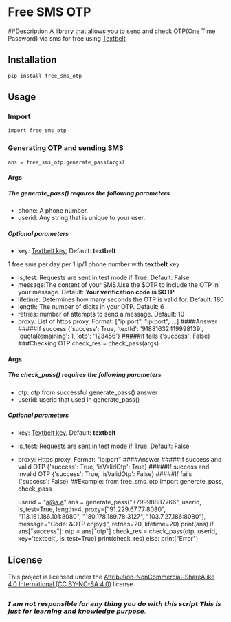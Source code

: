 # Free SMS OTP
##Description
A library that allows you to send and check OTP(One Time Password) via sms for free using [Textbelt](https://textbelt.com/)
## Installation
    pip install free_sms_otp
## Usage
### Import
    import free_sms_otp
### Generating OTP and sending SMS
    ans = free_sms_otp.generate_pass(args)
#### Args
##### The generate_pass() requires the following parameters
* phone: A phone number.
* userid: Any string that is unique to your user.
##### Optional parameters
* key:
  [Textbelt key.](https://textbelt.com/create-key/) Default: **textbelt**

1 free sms per day per 1 ip/1 phone number with **textbelt** key
* is_test: Requests are sent in test mode if True. Default: False
* message:The content of your SMS.Use the $OTP to include the OTP in your message.  Default: **Your verification code is $OTP**
* lifetime: Determines how many seconds the OTP is valid for. Default: 180
* length: The number of digits in your OTP.  Default: 6
* retries: number of attempts to send a message. Default: 10
* proxy: List of https proxy. Format: ["ip:port", "ip:port", ...]
####Answer
#####If success
    {'success': True, 'textId': '91881632419998139', 'quotaRemaining': 1, 'otp': '123456'}
#####If fails
    {'success': False}
###Checking OTP
    check_res = check_pass(args)
#### Args
##### The check_pass() requires the following parameters
* otp: otp from successful generate_pass() answer
* userid: userid that used in generate_pass()
##### Optional parameters
* key: [Textbelt key.](https://textbelt.com/create-key/) Default: **textbelt**
* is_test: Requests are sent in test mode if True. Default: False
* proxy: Https proxy. Format: "ip:port"
####Answer
#####If success and valid OTP
    {'success': True, 'isValidOtp': True}
#####If success and invalid OTP
    {'success': True, 'isValidOtp': False}
#####If fails
    {'success': False}
##Example:
    from free_sms_otp import generate_pass, check_pass
    
    userid = "a@a.a"
    ans = generate_pass("+79998887766", userid, is_test=True, length=4,
                        proxy=["91.229.67.77:8080", "113.161.186.101:8080", "180.178.189.78:3127", "103.7.27.186:8080"],
                        message="Code: &OTP enjoy:)",
                        retries=20,
                        lifetime=20)
    print(ans)
    if ans["success"]:
        otp = ans["otp"]
        check_res = check_pass(otp, userid, key='textbelt', is_test=True)
        print(check_res)
    else:
        print("Error")
## License
This project is licensed under the [Attribution-NonCommercial-ShareAlike 4.0 International (CC BY-NC-SA 4.0)](https://github.com/QwertyQwertovich/free-sms-sender/blob/master/LICENSE) license
##
𝙄 𝙖𝙢 𝙣𝙤𝙩 𝙧𝙚𝙨𝙥𝙤𝙣𝙨𝙞𝙗𝙡𝙚 𝙛𝙤𝙧 𝙖𝙣𝙮 𝙩𝙝𝙞𝙣𝙜 𝙮𝙤𝙪 𝙙𝙤 𝙬𝙞𝙩𝙝 𝙩𝙝𝙞𝙨 𝙨𝙘𝙧𝙞𝙥𝙩 𝙏𝙝𝙞𝙨 𝙞𝙨 𝙟𝙪𝙨𝙩 𝙛𝙤𝙧 𝙡𝙚𝙖𝙧𝙣𝙞𝙣𝙜 𝙖𝙣𝙙 𝙠𝙣𝙤𝙬𝙡𝙚𝙙𝙜𝙚 𝙥𝙪𝙧𝙥𝙤𝙨𝙚.
##